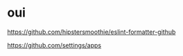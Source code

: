 # oui

<https://github.com/hipstersmoothie/eslint-formatter-github>

<https://github.com/settings/apps>
